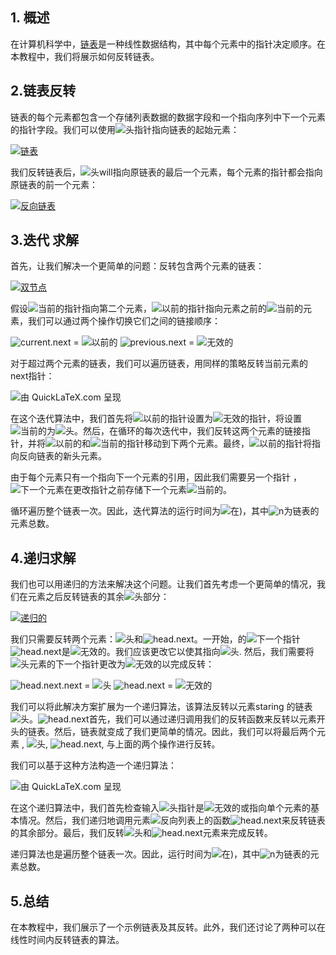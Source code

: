 ## 1. 概述

在计算机科学中，[链表](https://www.baeldung.com/java-linkedlist)是一种线性数据结构，其中每个元素中的指针决定顺序。在本教程中，我们将展示如何反转链表。

## 2.链表反转

链表的每个元素都包含一个存储列表数据的数据字段和一个指向序列中下一个元素的指针字段。我们可以使用![头](https://www.baeldung.com/wp-content/ql-cache/quicklatex.com-428eff6ebd1ec7778e07a6e3e1f892fb_l3.svg)指针指向链表的起始元素：

[![链表](https://www.baeldung.com/wp-content/uploads/sites/4/2020/09/linkedlist.png)](https://www.baeldung.com/wp-content/uploads/sites/4/2020/09/linkedlist.png)

我们反转链表后，![头](https://www.baeldung.com/wp-content/ql-cache/quicklatex.com-428eff6ebd1ec7778e07a6e3e1f892fb_l3.svg)will指向原链表的最后一个元素，每个元素的指针都会指向原链表的前一个元素：

[![反向链表](https://www.baeldung.com/wp-content/uploads/sites/4/2020/09/reversedlinkedlist.png)](https://www.baeldung.com/wp-content/uploads/sites/4/2020/09/reversedlinkedlist.png)

## 3.迭代 求解

首先，让我们解决一个更简单的问题：反转包含两个元素的链表：

[![双节点](https://www.baeldung.com/wp-content/uploads/sites/4/2020/09/twonodes.png)](https://www.baeldung.com/wp-content/uploads/sites/4/2020/09/twonodes.png)

假设![当前的](https://www.baeldung.com/wp-content/ql-cache/quicklatex.com-d6077cd8f68eeec378b44b6c5313a30f_l3.svg)指针指向第二个元素，![以前的](https://www.baeldung.com/wp-content/ql-cache/quicklatex.com-436529f64ccf681c5fa3deac8e920628_l3.svg)指针指向元素之前的![当前的](https://www.baeldung.com/wp-content/ql-cache/quicklatex.com-d6077cd8f68eeec378b44b6c5313a30f_l3.svg)元素，我们可以通过两个操作切换它们之间的链接顺序：

![current.next](https://www.baeldung.com/wp-content/ql-cache/quicklatex.com-030234953f687b62a953c2c5f62100e4_l3.svg) = ![以前的](https://www.baeldung.com/wp-content/ql-cache/quicklatex.com-436529f64ccf681c5fa3deac8e920628_l3.svg)
![previous.next](https://www.baeldung.com/wp-content/ql-cache/quicklatex.com-bb95a2f5309bf4d8819cc1472c2c91ac_l3.svg) = ![无效的](https://www.baeldung.com/wp-content/ql-cache/quicklatex.com-a8ec6c144dcb0513c6122f1cceb8e7b7_l3.svg)

对于超过两个元素的链表，我们可以遍历链表，用同样的策略反转当前元素的next指针：

![由 QuickLaTeX.com 呈现](https://www.baeldung.com/wp-content/ql-cache/quicklatex.com-38befc99857cf17b212423ee718f963f_l3.svg)

在这个迭代算法中，我们首先将![以前的](https://www.baeldung.com/wp-content/ql-cache/quicklatex.com-436529f64ccf681c5fa3deac8e920628_l3.svg)指针设置为![无效的](https://www.baeldung.com/wp-content/ql-cache/quicklatex.com-a8ec6c144dcb0513c6122f1cceb8e7b7_l3.svg)指针，将设置![当前的](https://www.baeldung.com/wp-content/ql-cache/quicklatex.com-d6077cd8f68eeec378b44b6c5313a30f_l3.svg)为![头](https://www.baeldung.com/wp-content/ql-cache/quicklatex.com-428eff6ebd1ec7778e07a6e3e1f892fb_l3.svg)。然后，在循环的每次迭代中，我们反转这两个元素的链接指针，并将![以前的](https://www.baeldung.com/wp-content/ql-cache/quicklatex.com-436529f64ccf681c5fa3deac8e920628_l3.svg)和![当前的](https://www.baeldung.com/wp-content/ql-cache/quicklatex.com-d6077cd8f68eeec378b44b6c5313a30f_l3.svg)指针移动到下两个元素。最终，![以前的](https://www.baeldung.com/wp-content/ql-cache/quicklatex.com-436529f64ccf681c5fa3deac8e920628_l3.svg)指针将指向反向链表的新头元素。

由于每个元素只有一个指向下一个元素的引用，因此我们需要另一个指针 ，![下一个元素](https://www.baeldung.com/wp-content/ql-cache/quicklatex.com-966c8b128c47955f28143ad9b2a99357_l3.svg)在更改指针之前存储下一个元素![当前的](https://www.baeldung.com/wp-content/ql-cache/quicklatex.com-d6077cd8f68eeec378b44b6c5313a30f_l3.svg)。

循环遍历整个链表一次。因此，迭代算法的运行时间为![在)](https://www.baeldung.com/wp-content/ql-cache/quicklatex.com-f8d599809b2f7987726c648086c1981d_l3.svg)，其中![n](https://www.baeldung.com/wp-content/ql-cache/quicklatex.com-ec4217f4fa5fcd92a9edceba0e708cf7_l3.svg)为链表的元素总数。

## 4.递归求解

我们也可以用递归的方法来解决这个问题。让我们首先考虑一个更简单的情况，我们在元素之后反转链表的其余![头](https://www.baeldung.com/wp-content/ql-cache/quicklatex.com-428eff6ebd1ec7778e07a6e3e1f892fb_l3.svg)部分：

[![递归的](https://www.baeldung.com/wp-content/uploads/sites/4/2020/09/recursive.png)](https://www.baeldung.com/wp-content/uploads/sites/4/2020/09/recursive.png)

我们只需要反转两个元素：![头](https://www.baeldung.com/wp-content/ql-cache/quicklatex.com-428eff6ebd1ec7778e07a6e3e1f892fb_l3.svg)和![head.next](https://www.baeldung.com/wp-content/ql-cache/quicklatex.com-f4c3cee63c61e95cc19a21d4743edcf5_l3.svg)。一开始，的![下一个](https://www.baeldung.com/wp-content/ql-cache/quicklatex.com-f7d4103fff2b53277c2b7e8d96497ce6_l3.svg)指针![head.next](https://www.baeldung.com/wp-content/ql-cache/quicklatex.com-f4c3cee63c61e95cc19a21d4743edcf5_l3.svg)是![无效的](https://www.baeldung.com/wp-content/ql-cache/quicklatex.com-a8ec6c144dcb0513c6122f1cceb8e7b7_l3.svg)。我们应该更改它以使其指向![头](https://www.baeldung.com/wp-content/ql-cache/quicklatex.com-428eff6ebd1ec7778e07a6e3e1f892fb_l3.svg). 然后，我们需要将![头](https://www.baeldung.com/wp-content/ql-cache/quicklatex.com-428eff6ebd1ec7778e07a6e3e1f892fb_l3.svg)元素的下一个指针更改为![无效的](https://www.baeldung.com/wp-content/ql-cache/quicklatex.com-a8ec6c144dcb0513c6122f1cceb8e7b7_l3.svg)以完成反转：

![head.next.next](https://www.baeldung.com/wp-content/ql-cache/quicklatex.com-e5bef97142c1170db465d6168a799a04_l3.svg) = ![头](https://www.baeldung.com/wp-content/ql-cache/quicklatex.com-428eff6ebd1ec7778e07a6e3e1f892fb_l3.svg)
![head.next](https://www.baeldung.com/wp-content/ql-cache/quicklatex.com-f4c3cee63c61e95cc19a21d4743edcf5_l3.svg) = ![无效的](https://www.baeldung.com/wp-content/ql-cache/quicklatex.com-a8ec6c144dcb0513c6122f1cceb8e7b7_l3.svg)

我们可以将此解决方案扩展为一个递归算法，该算法反转以元素staring 的链表![头](https://www.baeldung.com/wp-content/ql-cache/quicklatex.com-428eff6ebd1ec7778e07a6e3e1f892fb_l3.svg)。![head.next](https://www.baeldung.com/wp-content/ql-cache/quicklatex.com-f4c3cee63c61e95cc19a21d4743edcf5_l3.svg)首先，我们可以通过递归调用我们的反转函数来反转以元素开头的链表。然后，链表就变成了我们更简单的情况。因此，我们可以将最后两个元素 , ![头](https://www.baeldung.com/wp-content/ql-cache/quicklatex.com-428eff6ebd1ec7778e07a6e3e1f892fb_l3.svg), ![head.next](https://www.baeldung.com/wp-content/ql-cache/quicklatex.com-f4c3cee63c61e95cc19a21d4743edcf5_l3.svg), 与上面的两个操作进行反转。

我们可以基于这种方法构造一个递归算法：

![由 QuickLaTeX.com 呈现](https://www.baeldung.com/wp-content/ql-cache/quicklatex.com-5c8c9297aeee1233589b394e1882567c_l3.svg)

在这个递归算法中，我们首先检查输入![头](https://www.baeldung.com/wp-content/ql-cache/quicklatex.com-428eff6ebd1ec7778e07a6e3e1f892fb_l3.svg)指针是![无效的](https://www.baeldung.com/wp-content/ql-cache/quicklatex.com-a8ec6c144dcb0513c6122f1cceb8e7b7_l3.svg)或指向单个元素的基本情况。然后，我们递归地调用元素![反向列表](https://www.baeldung.com/wp-content/ql-cache/quicklatex.com-930fc8f1b15f93129dd39125913eabf9_l3.svg)上的函数![head.next](https://www.baeldung.com/wp-content/ql-cache/quicklatex.com-f4c3cee63c61e95cc19a21d4743edcf5_l3.svg)来反转链表的其余部分。最后，我们反转![头](https://www.baeldung.com/wp-content/ql-cache/quicklatex.com-428eff6ebd1ec7778e07a6e3e1f892fb_l3.svg)和![head.next](https://www.baeldung.com/wp-content/ql-cache/quicklatex.com-f4c3cee63c61e95cc19a21d4743edcf5_l3.svg)元素来完成反转。

递归算法也是遍历整个链表一次。因此，运行时间为![在)](https://www.baeldung.com/wp-content/ql-cache/quicklatex.com-f8d599809b2f7987726c648086c1981d_l3.svg)，其中![n](https://www.baeldung.com/wp-content/ql-cache/quicklatex.com-ec4217f4fa5fcd92a9edceba0e708cf7_l3.svg)为链表的元素总数。

## 5.总结

在本教程中，我们展示了一个示例链表及其反转。此外，我们还讨论了两种可以在线性时间内反转链表的算法。